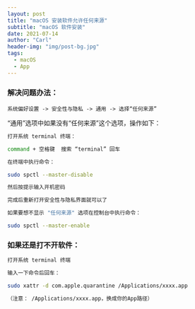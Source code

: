 ```yaml
---
layout: post
title: "macOS 安装软件允许任何来源"
subtitle: "macOS 软件安装"
date: 2021-07-14
author: "Carl"
header-img: "img/post-bg.jpg"
tags: 
  - macOS
  - App
---
```




### 解决问题办法：

`系统偏好设置 -> 安全性与隐私 -> 通用 -> 选择“任何来源”`

“通用”选项中如果没有“任何来源”这个选项，操作如下：



```bash
打开系统 terminal 终端：

command + 空格键  搜索 “terminal” 回车

在终端中执行命令：

sudo spctl --master-disable

然后按提示输入开机密码

完成后重新打开安全性与隐私界面就可以了

如果要想不显示 "任何来源" 选项在控制台中执行命令：

sudo spctl --master-enable
```



### 如果还是打不开软件：

```bash
打开系统 terminal 终端

输入一下命令后回车：

sudo xattr -d com.apple.quarantine /Applications/xxxx.app

（注意： /Applications/xxxx.app，换成你的App路径）
```



